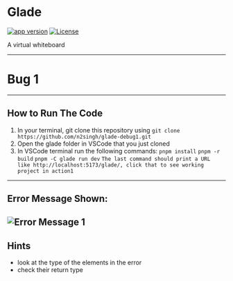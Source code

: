 # Glade

[![app version][app-version]][website]
[![License][license-src]][license-href]

A virtual whiteboard

[website]: https://zhengyuzi.github.io/glade/
[app-version]: https://img.shields.io/badge/dynamic/json?url=https%3A%2F%2Fraw.githubusercontent.com%2Fzhengyuzi%2Fglade%2Fmain%2Fglade%2Fpackage.json&query=%24.version&label=glade&labelColor=e5e7eb&color=6b7280
[license-src]: https://img.shields.io/github/license/zhengyuzi/glade.svg?style=flat&colorA=e5e7eb&colorB=6b7280
[license-href]: https://github.com/zhengyuzi/glade/blob/main/LICENSE

---
# Bug 1
---
## How to Run The Code
1. In your terminal, git clone this repository using `git clone https://github.com/n2singh/glade-debug1.git`
2. Open the glade folder in VSCode that you just cloned
3. In VSCode terminal run the following commands:
`pnpm install`
`pnpm -r build`
`pnpm -C glade run dev`
`The last command should print a URL like http://localhost:5173/glade/, click that to see working project in action1`
---
## Error Message Shown:
![Error Message 1](image.jpg)
---
## Hints
- look at the type of the elements in the error
- check their return type


